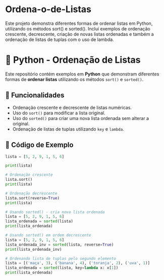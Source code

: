 # Ordena-o-de-Listas
Este projeto demonstra diferentes formas de ordenar listas em Python, utilizando os métodos sort() e sorted(). Inclui exemplos de ordenação crescente, decrescente, criação de novas listas ordenadas e também a ordenação de listas de tuplas com o uso de lambda.
# 🐍 Python - Ordenação de Listas

Este repositório contém exemplos em **Python** que demonstram diferentes formas de **ordenar listas** utilizando os métodos `sort()` e `sorted()`.  

## 📌 Funcionalidades
- Ordenação crescente e decrescente de listas numéricas.
- Uso do `sort()` para modificar a lista original.
- Uso do `sorted()` para criar uma nova lista ordenada sem alterar a original.
- Ordenação de listas de tuplas utilizando `key` e `lambda`.

## 📝 Código de Exemplo

```python
lista = [5, 2, 9, 1, 5, 6] 

print(lista)

# Ordenação crescente
lista.sort()
print(lista)

# Ordenação decrescente
lista.sort(reverse=True)
print(lista)

# Usando sorted() - cria nova lista ordenada
lista = [5, 2, 9, 1, 5, 6]
lista_ordenada = sorted(lista)
print(lista_ordenada)

# Usando sorted() em ordem decrescente
lista = [5, 2, 9, 1, 5, 6]
lista_ordenada_inv = sorted(lista, reverse=True)
print(lista_ordenada_inv)

# Ordenando lista de tuplas pelo segundo elemento
lista = [('maça', 3), ('banana', 4), ('toranja', 2), ('uva', 1)]
lista_ordenada = sorted(lista, key=lambda x: x[1])
print(lista_ordenada)
